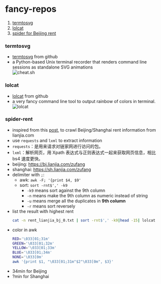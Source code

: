 # fancy-repos

1. [termtosvg](#termtosvg)
1. [lolcat](#lolcat)  
1. [spider for Beijing rent](#spider-rent)

### termtosvg
- [termtosvg](https://github.com/nbedos/termtosvg) from github  
- a Python-based Unix terminal recorder that renders command line sessions as standalone SVG animations  
![cheat.sh](https://cdn.rawgit.com/KaiboLiu/kaiboliu.github.io/231f16fe/images/svg_cheat.sh.svg "cheat.sh")

### lolcat
- [lolcat](https://github.com/busyloop/lolcat) from github  
- a very fancy command line tool to output rainbow of colors in terminal.   
![lolcat](https://cdn.rawgit.com/KaiboLiu/fancy-repos/eb9a3d74/img/svg_lolcat.svg "lolcat")
<!--
<img src="https://cdn.rawgit.com/KaiboLiu/fancy-repos/eb9a3d74/img/svg_lolcat.svg">
<img src="https://cdn.rawgit.com/KaiboLiu/kaiboliu.github.io/231f16fe/images/svg_cheat.sh.svg">
<img src="./img/svg_cheat.sh.svg" width="50%">
-->




### spider-rent
- inspired from this [post](http://bigdata.51cto.com/art/201808/582085.htm), to crawl Beijing/Shanghai rent information from lianjia.com
- use `requests` and `lxml` to extract information
- `requests`：是用来请求对链家网进行访问的包。
- `lxml`：解析网页，用 Xpath 表达式与正则表达式一起来获取网页信息，相比 bs4 速度更快。
- beijing: https://bj.lianjia.com/zufang
- shanghai: https://sh.lianjia.com/zufang
- delimiter with `;`:
	- awk: `awk -F; '{print $4, $9'`
	- sort: `sort -rnt$',' -k9`
		- `-k9` means sort against the 9th column
		- `-n` means make the 9th column as numeric instead of string
		- `-u` means merge all the duplicates in **9th column**
		- `-r` means sort reversely
- list the result with highest rent
	```bash
	cat -n rent_lianjia_bj_0.txt | sort -rnt$',' -k9|head -15| lolcat
	```
- color in awk
	```bash
	RED='\033[01;31m'
	GREEN='\033[01;32m'
	YELLOW='\033[01;33m'
	BLUE='\033[01;34m'
	NONE='\033[0m'
	awk '{print $1, "\033[01;31m"$2"\033[0m", $3}'
	```
- 34min for Beijing
- ?min for Shanghai